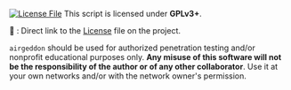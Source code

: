 [![License File][License File]](https://github.com/v1s1t0r1sh3r3/airgeddon/blob/master/License.md)
This script is licensed under **GPLv3+**.

📃 : Direct link to the [License] file on the project.

`airgeddon` should be used for authorized penetration testing and/or nonprofit educational purposes only.
**Any misuse of this software will not be the responsibility of the author or of any other collaborator**.
Use it at your own networks and/or with the network owner's permission.

[License File]: http://gplv3.fsf.org/gplv3-127x51.png
[License]: https://github.com/v1s1t0r1sh3r3/airgeddon/blob/master/LICENSE
